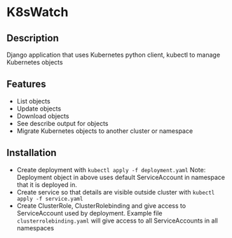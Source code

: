 # K8sWatch
## Description
Django application that uses Kubernetes python client, kubectl to manage Kubernetes objects
## Features
- List objects
- Update objects
- Download objects
- See describe output for objects
- Migrate Kubernetes objects to another cluster or namespace
## Installation
- Create deployment with ```kubectl apply -f deployment.yaml```
Note: Deployment object in above uses default ServiceAccount in namespace that it is deployed in.
- Create service so that details are visible outside cluster with ```kubectl apply -f service.yaml```
- Create ClusterRole, ClusterRolebinding and give access to ServiceAccount used by deployment. Example file ```clusterrolebinding.yaml``` will give access to all ServiceAccounts in all namespaces


